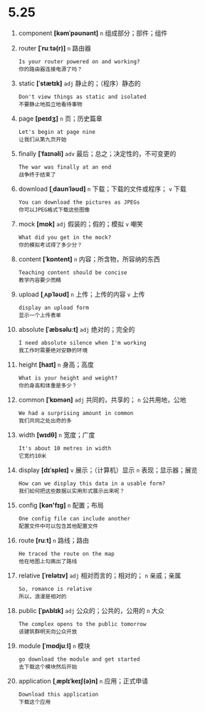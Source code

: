 # 5.25

1. component **[kəmˈpəʊnənt]** `n` 组成部分；部件；组件

2. router **[ˈruːtə(r)]** `n` 路由器

   ```
   Is your router powered on and working?
   你的路由器连接电源了吗？
   ```

3. static **[ˈstætɪk]** `adj` 静止的；（程序）静态的

   ```
   Don't view things as static and isolated
   不要静止地孤立地看待事物
   ```

4. page **[peɪdʒ]** `n` 页；历史篇章

   ```
   Let's begin at page nine
   让我们从第九页开始
   ```

5. finally **[ˈfaɪnəli]** `adv` 最后；总之；决定性的，不可变更的

   ```
   The war was finally at an end
   战争终于结束了
   ```

6. download **[ˌdaʊnˈləʊd]** `n` 下载；下载的文件或程序； `v` 下载

   ```
   You can download the pictures as JPEGs
   你可以JPEG格式下载这些图像
   ```

7. mock **[mɒk]** `adj` 假装的；假的；模拟 `v` 嘲笑

   ```
   What did you get in the mock?
   你的模拟考试得了多少分？
   ```

8. content **[ˈkɒntent]** `n` 内容；所含物，所容纳的东西

   ```
   Teaching content should be concise
   教学内容要少而精
   ```

9. upload **[ˌʌpˈləʊd]** `n` 上传；上传的内容 `v` 上传

   ```
   display an upload form
   显示一个上传表单
   ```

10. absolute **[ˈæbsəluːt]** `adj` 绝对的；完全的

    ```
    I need absolute silence when I'm working
    我工作时需要绝对安静的环境
    ```

11. height **[haɪt]** `n` 身高；高度

    ```
    What is your height and weight?
    你的身高和体重是多少？
    ```

12. common **[ˈkɒmən]** `adj` 共同的，共享的； `n` 公共用地，公地

    ```
    We had a surprising amount in common
    我们共同之处出奇的多
    ```

13. width **[wɪdθ]** `n` 宽度；广度

    ```
    It's about 10 metres in width
    它宽约10米
    ```

14. display **[dɪˈspleɪ]** `v` 展示；（计算机）显示 `n` 表现；显示器；展览

    ```
    How can we display this data in a usable form?
    我们如何把这些数据以实用形式展示出来呢？
    ```

15. config **[kən'fɪɡ]** `n` 配置；布局

    ```
    One config file can include another
    配置文件中可以包含其他配置文件
    ```

16. route **[ruːt]** `n` 路线；路由

    ```
    He traced the route on the map
    他在地图上勾画出了路线
    ```

17. relative **[ˈrelətɪv]** `adj` 相对而言的；相对的； `n` 亲戚；亲属

    ```
    So, romance is relative
    所以，浪漫是相对的
    ```

18. public **[ˈpʌblɪk]** `adj` 公众的；公共的，公用的 `n` 大众

    ```
    The complex opens to the public tomorrow
    该建筑群明天向公众开放
    ```

19. module **[ˈmɒdjuːl]** `n` 模块

    ```
    go download the module and get started
    去下载这个模块然后开始
    ```

20. application **[ˌæplɪˈkeɪʃ(ə)n]** `n` 应用；正式申请
    ```
    Download this application
    下载这个应用
    ```

